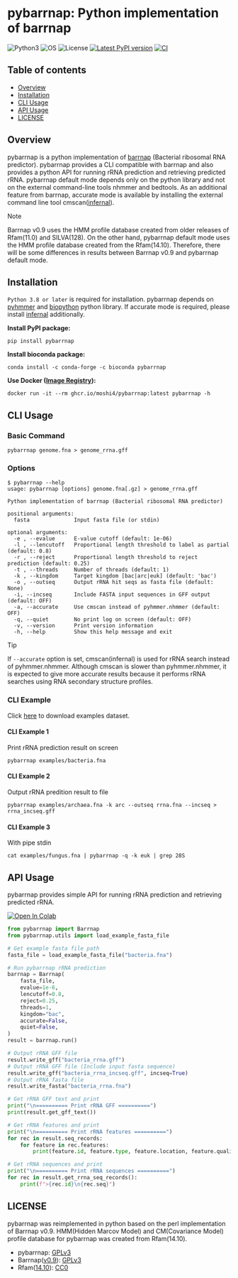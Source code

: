 # pybarrnap: Python implementation of barrnap

![Python3](https://img.shields.io/badge/Language-Python3-steelblue)
![OS](https://img.shields.io/badge/OS-_Mac_|_Linux-steelblue)
![License](https://img.shields.io/badge/license-GPLv3-blue)
[![Latest PyPI version](https://img.shields.io/pypi/v/pybarrnap.svg)](https://pypi.python.org/pypi/pybarrnap)
[![CI](https://github.com/moshi4/pybarrnap/actions/workflows/ci.yml/badge.svg)](https://github.com/moshi4/pybarrnap/actions/workflows/ci.yml)

## Table of contents

- [Overview](#overview)
- [Installation](#installation)
- [CLI Usage](#cli-usage)
- [API Usage](#api-usage)
- [LICENSE](#license)

## Overview

pybarrnap is a python implementation of [barrnap](https://github.com/tseemann/barrnap) (Bacterial ribosomal RNA predictor).
pybarrnap provides a CLI compatible with barrnap and also provides a python API for running rRNA prediction and retrieving predicted rRNA.
pybarrnap default mode depends only on the python library and not on the external command-line tools nhmmer and bedtools.
As an additional feature from barrnap, accurate mode is available by installing the external command line tool cmscan([infernal](http://eddylab.org/infernal/)).

> [!NOTE]
> Barrnap v0.9 uses the HMM profile database created from older releases of Rfam(11.0) and SILVA(128).
> On the other hand, pybarrnap default mode uses the HMM profile database created from the Rfam(14.10).
> Therefore, there will be some differences in results between Barrnap v0.9 and pybarrnap default mode.

## Installation

`Python 3.8 or later` is required for installation.
pybarrnap depends on [pyhmmer](https://github.com/althonos/pyhmmer) and [biopython](https://github.com/biopython/biopython) python library.
If accurate mode is required, please install [infernal](http://eddylab.org/infernal/) additionally.

**Install PyPI package:**

    pip install pybarrnap

**Install bioconda package:**

    conda install -c conda-forge -c bioconda pybarrnap

**Use Docker ([Image Registry](https://github.com/moshi4/pybarrnap/pkgs/container/pybarrnap)):**

    docker run -it --rm ghcr.io/moshi4/pybarrnap:latest pybarrnap -h

## CLI Usage

### Basic Command

    pybarrnap genome.fna > genome_rrna.gff

### Options

    $ pybarrnap --help
    usage: pybarrnap [options] genome.fna[.gz] > genome_rrna.gff

    Python implementation of barrnap (Bacterial ribosomal RNA predictor)

    positional arguments:
      fasta              Input fasta file (or stdin)

    optional arguments:
      -e , --evalue      E-value cutoff (default: 1e-06)
      -l , --lencutoff   Proportional length threshold to label as partial (default: 0.8)
      -r , --reject      Proportional length threshold to reject prediction (default: 0.25)
      -t , --threads     Number of threads (default: 1)
      -k , --kingdom     Target kingdom [bac|arc|euk] (default: 'bac')
      -o , --outseq      Output rRNA hit seqs as fasta file (default: None)
      -i, --incseq       Include FASTA input sequences in GFF output (default: OFF)
      -a, --accurate     Use cmscan instead of pyhmmer.nhmmer (default: OFF)
      -q, --quiet        No print log on screen (default: OFF)
      -v, --version      Print version information
      -h, --help         Show this help message and exit

> [!TIP]
> If `--accurate` option is set, cmscan(infernal) is used for rRNA search instead of pyhmmer.nhmmer.
> Although cmscan is slower than pyhmmer.nhmmer, it is expected to give more accurate results because it performs rRNA searches using RNA secondary structure profiles.

### CLI Example

Click [here](https://github.com/moshi4/pybarrnap/raw/main/examples/examples.zip) to download examples dataset.

#### CLI Example 1

Print rRNA prediction result on screen

    pybarrnap examples/bacteria.fna

#### CLI Example 2

Output rRNA predition result to file

    pybarrnap examples/archaea.fna -k arc --outseq rrna.fna --incseq > rrna_incseq.gff

#### CLI Example 3

With pipe stdin

    cat examples/fungus.fna | pybarrnap -q -k euk | grep 28S

## API Usage

pybarrnap provides simple API for running rRNA prediction and retrieving predicted rRNA.

[![Open In Colab](https://colab.research.google.com/assets/colab-badge.svg)](https://colab.research.google.com/github/moshi4/pybarrnap/blob/main/notebooks/pybarrnap.ipynb)

```python
from pybarrnap import Barrnap
from pybarrnap.utils import load_example_fasta_file

# Get example fasta file path
fasta_file = load_example_fasta_file("bacteria.fna")

# Run pybarrnap rRNA prediction
barrnap = Barrnap(
    fasta_file,
    evalue=1e-6,
    lencutoff=0.8,
    reject=0.25,
    threads=1,
    kingdom="bac",
    accurate=False,
    quiet=False,
)
result = barrnap.run()

# Output rRNA GFF file
result.write_gff("bacteria_rrna.gff")
# Output rRNA GFF file (Include input fasta sequence)
result.write_gff("bacteria_rrna_incseq.gff", incseq=True)
# Output rRNA fasta file
result.write_fasta("bacteria_rrna.fna")

# Get rRNA GFF text and print
print("\n========== Print rRNA GFF ==========")
print(result.get_gff_text())

# Get rRNA features and print
print("\n========== Print rRNA features ==========")
for rec in result.seq_records:
    for feature in rec.features:
        print(feature.id, feature.type, feature.location, feature.qualifiers)

# Get rRNA sequences and print
print("\n========== Print rRNA sequences ==========")
for rec in result.get_rrna_seq_records():
    print(f">{rec.id}\n{rec.seq}")
```

## LICENSE

pybarrnap was reimplemented in python based on the perl implementation of Barrnap v0.9.
HMM(Hidden Marcov Model) and CM(Covariance Model) profile database for pybarrnap was created from Rfam(14.10).

- pybarrnap: [GPLv3](https://github.com/moshi4/pybarrnap/blob/main/LICENSE)  
- Barrnap([v0.9](https://github.com/tseemann/barrnap/tree/0.9)): [GPLv3](https://github.com/moshi4/pybarrnap/blob/main/src/pybarrnap/db/LICENSE.Barrnap)
- Rfam([14.10](https://ftp.ebi.ac.uk/pub/databases/Rfam/14.10/)): [CC0](https://github.com/moshi4/pybarrnap/blob/main/src/pybarrnap/db/LICENSE.Rfam)
